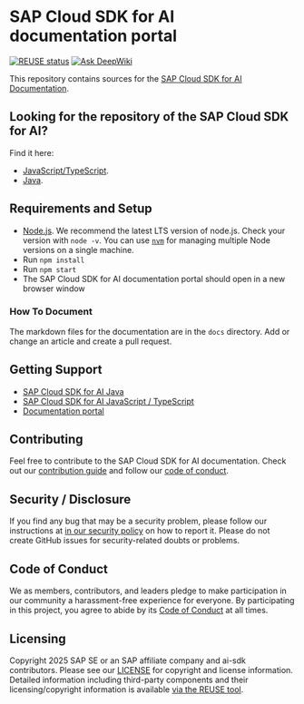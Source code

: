 # SAP Cloud SDK for AI documentation portal

[![REUSE status](https://api.reuse.software/badge/github.com/SAP/ai-sdk)](https://api.reuse.software/info/github.com/SAP/ai-sdk)
[![Ask DeepWiki](https://deepwiki.com/badge.svg)](https://deepwiki.com/SAP/ai-sdk)

This repository contains sources for the [SAP Cloud SDK for AI Documentation](https://sap.github.io/ai-sdk/).

## Looking for the repository of the SAP Cloud SDK for AI?

Find it here:

- [JavaScript/TypeScript](https://github.com/SAP/ai-sdk-js).
- [Java](https://github.com/SAP/ai-sdk-java).

## Requirements and Setup

- [Node.js](https://nodejs.org/en/download/).
  We recommend the latest LTS version of node.js.
  Check your version with `node -v`.
  You can use [`nvm`](https://github.com/nvm-sh/nvm) for managing multiple Node versions on a single machine.
- Run `npm install`
- Run `npm start`
- The SAP Cloud SDK for AI documentation portal should open in a new browser window

### How To Document

The markdown files for the documentation are in the `docs` directory.
Add or change an article and create a pull request.

## Getting Support

- [SAP Cloud SDK for AI Java](https://github.com/SAP/ai-sdk/issues)
- [SAP Cloud SDK for AI JavaScript / TypeScript](https://github.com/SAP/ai-sdk-js/issues)
- [Documentation portal](https://sap.github.io/ai-sdk/)

## Contributing

Feel free to contribute to the SAP Cloud SDK for AI documentation.
Check out our [contribution guide](./CONTRIBUTING.md) and follow our [code of conduct](./CODE_OF_CONDUCT.md).

## Security / Disclosure

If you find any bug that may be a security problem, please follow our instructions at [in our security policy](https://github.com/SAP/ai-sdk/security/policy) on how to report it.
Please do not create GitHub issues for security-related doubts or problems.

## Code of Conduct

We as members, contributors, and leaders pledge to make participation in our community a harassment-free experience for everyone.
By participating in this project, you agree to abide by its [Code of Conduct](https://github.com/SAP/.github/blob/main/CODE_OF_CONDUCT.md) at all times.

## Licensing

Copyright 2025 SAP SE or an SAP affiliate company and ai-sdk contributors.
Please see our [LICENSE](LICENSE) for copyright and license information.
Detailed information including third-party components and their licensing/copyright information is available [via the REUSE tool](https://api.reuse.software/info/github.com/SAP/ai-sdk).
